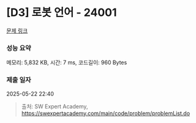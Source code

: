 # [D3] 로봇 언어 - 24001 

[문제 링크](https://swexpertacademy.com/main/code/problem/problemDetail.do?contestProbId=AZVqPrHaAy_HBIOy) 

### 성능 요약

메모리: 5,832 KB, 시간: 7 ms, 코드길이: 960 Bytes

### 제출 일자

2025-05-22 22:40



> 출처: SW Expert Academy, https://swexpertacademy.com/main/code/problem/problemList.do